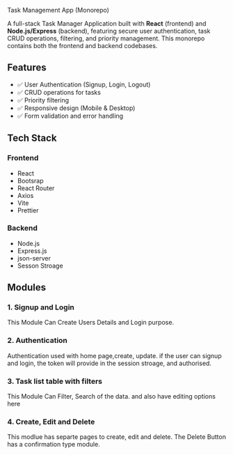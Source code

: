 Task Management App (Monorepo)

A full-stack Task Manager Application built with **React** (frontend) and **Node.js/Express** (backend), featuring secure user authentication, task CRUD operations, filtering, and priority management. This monorepo contains both the frontend and backend codebases.

## Features

- ✅ User Authentication (Signup, Login, Logout)
- ✅ CRUD operations for tasks
- ✅ Priority filtering
- ✅ Responsive design (Mobile & Desktop)
- ✅ Form validation and error handling

## Tech Stack

### Frontend
* React
* Bootsrap
* React Router
* Axios
* Vite
* Prettier

### Backend
* Node.js
* Express.js
* json-server
* Sesson Stroage

## Modules

### 1. Signup and Login

This Module Can Create Users Details and Login purpose.

### 2. Authentication 

Authentication used with home page,create, update. if the user can signup and login, the token will provide in the session stroage, and authorised.

### 3. Task list table with filters 

This Module Can Filter, Search of the data. and also have editing options here


### 4. Create, Edit and Delete

This modlue has separte pages to create, edit and delete. The Delete Button has a confirmation type module.

